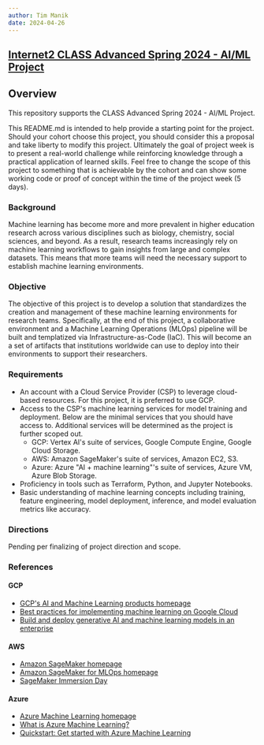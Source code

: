 ```yaml
---
author: Tim Manik
date: 2024-04-26
---
```


## [Internet2 CLASS Advanced Spring 2024 - AI/ML Project](https://github.com/Internet2/class-adv-spr2024-proj2)

## Overview

This repository supports the CLASS Advanced Spring 2024 - AI/ML Project.

This README.md is intended to help provide a starting point for the project. Should your cohort choose this project, you should consider this a proposal and take liberty to modify this project. Ultimately the goal of project week is to present a real-world challenge while reinforcing knowledge through a practical application of learned skills. Feel free to change the scope of this project to something that is achievable by the cohort and can show some working code or proof of concept within the time of the project week (5 days).


### Background

Machine learning has become more and more prevalent in higher education research across various disciplines such as biology, chemistry, social sciences, and beyond. As a result, research teams increasingly rely on machine learning workflows to gain insights from large and complex datasets. This means that more teams will need the necessary support to establish machine learning environments.

### Objective

The objective of this project is to develop a solution that standardizes the creation and management of these machine learning environments for research teams. Specifically, at the end of this project, a collaborative environment and a Machine Learning Operations (MLOps) pipeline will be built and templatized via Infrastructure-as-Code (IaC). This will become an a set of artifacts that institutions worldwide can use to deploy into their environments to support their researchers.


### Requirements

- An account with a Cloud Service Provider (CSP) to leverage cloud-based resources. For this project, it is preferred to use GCP.
- Access to the CSP's machine learning services for model training and deployment. Below are the minimal services that you should have access to. Additional services will be determined as the project is further scoped out.
    - GCP: Vertex AI's suite of services, Google Compute Engine, Google Cloud Storage.
    - AWS: Amazon SageMaker's suite of services, Amazon EC2, S3.
    - Azure: Azure "AI + machine learning"'s suite of services, Azure VM, Azure Blob Storage.
- Proficiency in tools such as Terraform, Python, and Jupyter Notebooks.
- Basic understanding of machine learning concepts including training, feature engineering, model deployment, inference, and model evaluation metrics like accuracy.

### Directions

Pending per finalizing of project direction and scope.


### References

#### GCP
- [GCP's AI and Machine Learning products homepage](https://cloud.google.com/ai)
- [Best practices for implementing machine learning on Google Cloud](https://cloud.google.com/architecture/ml-on-gcp-best-practices)
- [Build and deploy generative AI and machine learning models in an enterprise](https://cloud.google.com/architecture/genai-mlops-blueprint)

#### AWS
- [Amazon SageMaker homepage](https://aws.amazon.com/sagemaker/)
- [Amazon SageMaker for MLOps homepage](https://aws.amazon.com/sagemaker/mlops/)
- [SageMaker Immersion Day](https://catalog.us-east-1.prod.workshops.aws/workshops/63069e26-921c-4ce1-9cc7-dd882ff62575/en-US)

#### Azure
- [Azure Machine Learning homepage](https://azure.microsoft.com/en-us/products/machine-learning)
- [What is Azure Machine Learning?](https://learn.microsoft.com/en-us/azure/machine-learning/overview-what-is-azure-machine-learning)
- [Quickstart: Get started with Azure Machine Learning](https://learn.microsoft.com/en-us/azure/machine-learning/tutorial-azure-ml-in-a-day)
